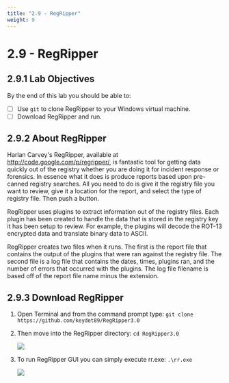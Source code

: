```yaml
---
title: "2.9 - RegRipper"
weight: 9
---
```


# 2.9 - RegRipper

## 2.9.1 Lab Objectives

By the end of this lab you should be able to:
- [ ] Use `git` to clone RegRipper to your Windows virtual machine.
- [ ] Download RegRipper and run.

## 2.9.2 About RegRipper
Harlan Carvey's RegRipper, available at http://code.google.com/p/regripper/, is fantastic tool for getting data quickly out of the registry whether you are doing it for incident response or forensics. In essence what it does is produce reports based upon pre-canned registry searches. All you need to do is give it the registry file you want to review, give it a location for the report, and select the type of registry file. Then push a button.

RegRipper uses plugins to extract information out of the registry files. Each plugin has been created to handle the data that is stored in the registry key it has been setup to review. For example, the plugins will decode the ROT-13 encrypted data and translate binary data to ASCII.

RegRipper creates two files when it runs. The first is the report file that contains the output of the plugins that were ran against the registry file. The second file is a log file that contains the dates, times, plugins ran, and the number of errors that occurred with the plugins. The log file filename is based off of the report file name minus the extension.

## 2.9.3 Download RegRipper

1. Open Terminal and from the command prompt type: 
	`git clone https://github.com/keydet89/RegRipper3.0`
2. Then move into the RegRipper directory:
	`cd RegRipper3.0`
	
	![](<../images/Pasted image 20230828161415.png>)

3. To run RegRipper GUI you can simply execute rr.exe:
	`.\rr.exe`

	![](<../images/Pasted image 20230828161541.png>)